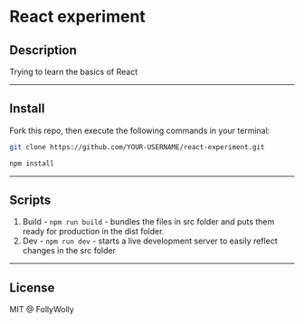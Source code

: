 # React experiment

## Description

Trying to learn the basics of React

---

## Install

Fork this repo, then execute the following commands in your terminal:

```bash
git clone https://github.com/YOUR-USERNAME/react-experiment.git

npm install
```


--- 

## Scripts

1. Build - `npm run build` - bundles the files in src folder and puts them ready for production in the dist folder.
2. Dev - `npm run dev` - starts a live development server to easily reflect changes in the src folder

---

## License

MIT @ FollyWolly

